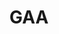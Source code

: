 ---
title: GAA
crosslinks:
- livven
- ireland
- hurling
- IrelandonReddit
- teilifis
- sports
- PeaceCountryIPTV
- Serendipity
- o
---